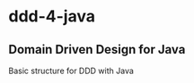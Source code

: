 ddd-4-java
==========

Domain Driven Design for Java
-----------------------------

Basic structure for DDD with Java